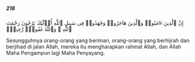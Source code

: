 ##### 218

<span class="ayah">إِنَّ ٱلَّذِينَ ءَامَنُوا۟ وَٱلَّذِينَ هَاجَرُوا۟ وَجَٰهَدُوا۟ فِى سَبِيلِ ٱللَّهِ أُو۟لَٰٓئِكَ يَرْجُونَ رَحْمَتَ ٱللَّهِ ۚ وَٱللَّهُ غَفُورٌۭ رَّحِيمٌۭ</span>

<span class="ayah_translation">Sesungguhnya orang-orang yang beriman, orang-orang yang berhijrah dan berjihad di jalan Allah, mereka itu mengharapkan rahmat Allah, dan Allah Maha Pengampun lagi Maha Penyayang.</span>
